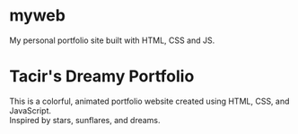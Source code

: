 # myweb
My personal portfolio site built with HTML, CSS and JS.
# Tacir's Dreamy Portfolio

This is a colorful, animated portfolio website created using HTML, CSS, and JavaScript.  
Inspired by stars, sunflares, and dreams.  

